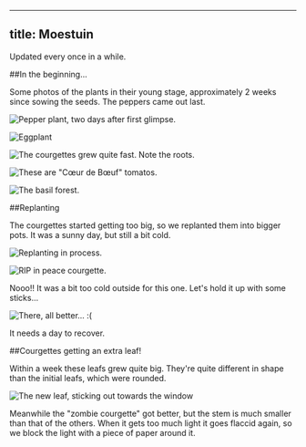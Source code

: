 ---------------
title: Moestuin
---------------

Updated every once in a while.

##In the beginning...

Some photos of the plants in their young stage, approximately 2 weeks since
sowing the seeds. The peppers came out last.

![Pepper plant, two days after first glimpse.](peper.png "Pepper")

![Eggplant](aubergine.png "Eggplant")

![The courgettes grew quite fast. Note the roots.](courgette.png "Courgette")

![These are "Cœur de Bœuf" tomatos.](tomaat.png "Cœur de Bœuf tomatos")

![The basil forest.](basilicum.png "Young basil plants")

##Replanting

The courgettes started getting too big, so we replanted them into bigger pots.
It was a sunny day, but still a bit cold.

![Replanting in process.](replant.png)

![RIP in peace courgette.](RIP.png)

Nooo!! It was a bit too cold outside for this one. Let's hold it up with some
sticks...

![There, all better... :(](problem_solved.png)

It needs a day to recover.

##Courgettes getting an extra leaf!

Within a week these leafs grew quite big. They're quite different in shape than
the initial leafs, which were rounded.

![The new leaf, sticking out towards the window](extra_leaf.png)

Meanwhile the "zombie courgette" got better, but the stem is much smaller than
that of the others. When it gets too much light it goes flaccid again, so we
block the light with a piece of paper around it.
